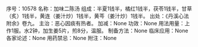 序号：10578
名称：加味二陈汤
组成：半夏1钱半，橘红1钱半，茯苓1钱半，甘草（炙）1钱半，黄连（姜汁炒）1钱半，黄芩（姜汁炒）1钱半。
出处：《丹溪心法附余》卷九。
主治：恶心因痰有热者。
加减：None
功效：None
用法用量：上作1服。水2钟，加生姜5片，煎8分，温服。
制备方法：None
临床应用：None
各家论述：None
用药禁忌：None
附注：None
